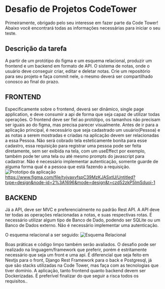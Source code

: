 # Desafio de Projetos CodeTower

Primeiramente, obrigado pelo seu interesse em fazer parte da Code Tower! Abaixo você encontrará todas as informações necessárias para iniciar o seu teste.

## Descrição da tarefa
A partir de um protótipo do figma e um esquema relacional, produzir um frontend e um backend em formato de API.
O sistema de notas, onde o usuário deve conseguir criar, editar e deletar notas. Crie um repositório para seu projeto e faça commit nele, o mesmo deverá ser compartilhado conosco ao final do prazo.

## FRONTEND
Especificamente sobre o frontend, deverá ser dinâmico, single page application, e deve consumir a api de forma que seja capaz de utilizar todas operações. O frontend deve ser fiel ao protótipo, os tamanhos não precisam ser iguais ao do figma, mas precisa parecer visualmente. Antes de ir para a aplicação principal, é necessário que seja cadastrado um usuário(Pessoa) e as notas a serem mostradas e criadas na aplicação devem ser relacionadas a essa Pessoa. Não será cobrado tela esteticamente bonita para esse cadastro, essa requisição para registrar uma pessoa pode ser feita diretamente, sem ser exibida na tela, com um useEffect por exemplo, também pode ter uma tela ou até mesmo prompts do javascript para cadastrar. Não é necessário implementar autenticação, somente guarde de alguma forma qual é a pessoa que está fazendo a requisição.
![Prototipo da aplicação](https://media.discordapp.net/attachments/1186869708650197094/1186870275611050044/Home.png?ex=6594d214&is=65825d14&hm=9fd2c32525bffbdb2ce3b26a5d086052f696a472210227a8e46a3ef8d23a25c0&=&format=webp&quality=lossless&width=701&height=498)
<br>https://www.figma.com/file/tyjvaxvfspC39MzKJASxtU/Untitled?type=design&node-id=2%3A1696&mode=design&t=czd52zkP5ImSduoi-1

## BACKEND
Já a API, deve ser MVC e preferencialmente no padrão Rest API. A API deve ter todas as operações relacionadas a notas, e suas respectivas rotas. É necessário utilizar algum tipo de Banco de Dado, podendo ser SQLite ou um Banco de Dados externo. Não é necessário implementar uma autenticação.

O esquema relacional a ser seguido:
![Esquema Relacional](https://cdn.discordapp.com/attachments/1105596238746886144/1186456052632391753/image.png?ex=6593504e&is=6580db4e&hm=10d6d4008639680eb253eb924b6fb8468beb62d1d748272fb0e8e3ab7f92b5d8&)

Boas práticas e código limpo também serão avaliados.
O desafio pode ser realizado na linguagem/framework que preferir, porém é estritamente necessário que seja um front e uma api. É diferencial que seja feito em Nextjs para o front, Django Rest Framework para o back e Postgresql, já que são stacks utilizadas na Code Tower, mas faça com as tecnologias que tiver domínio. A aplicação, tanto frontend quanto backend devem ser Dockerizadas. É preferível finalizar do que seguir a risca todos os requisitos..

